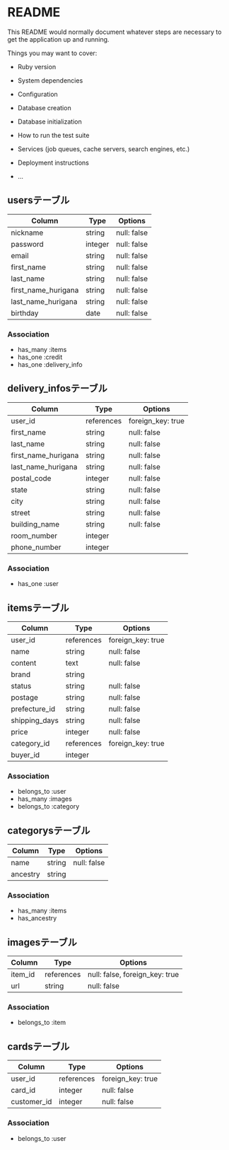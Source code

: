 # README

This README would normally document whatever steps are necessary to get the
application up and running.

Things you may want to cover:

* Ruby version

* System dependencies

* Configuration

* Database creation

* Database initialization

* How to run the test suite

* Services (job queues, cache servers, search engines, etc.)

* Deployment instructions

* ...



## usersテーブル
|Column|Type|Options|
|------|----|-------|
|nickname|string|null: false|
|password|integer|null: false|
|email|string|null: false|
|first_name|string|null: false|
|last_name|string|null: false|
|first_name_hurigana|string|null: false|
|last_name_hurigana|string|null: false|
|birthday|date|null: false|
### Association
- has_many :items
- has_one :credit
- has_one :delivery_info

## delivery_infosテーブル
|Column|Type|Options|
|------|----|-------|
|user_id|references|foreign_key: true|
|first_name|string|null: false|
|last_name|string|null: false|
|first_name_hurigana|string|null: false|
|last_name_hurigana|string|null: false|
|postal_code|integer|null: false|
|state|string|null: false|
|city|string|null: false|
|street|string|null: false|
|building_name|string|null: false|
|room_number|integer|
|phone_number|integer|

### Association
- has_one :user

## itemsテーブル
|Column|Type|Options|
|------|----|-------|
|user_id|references|foreign_key: true|
|name|string|null: false|
|content|text|null: false|
|brand|string|
|status|string|null: false|
|postage|string|null: false|
|prefecture_id|string|null: false|
|shipping_days|string|null: false|
|price|integer|null: false|
|category_id|references|foreign_key: true|
|buyer_id|integer|
### Association
- belongs_to :user
- has_many :images
- belongs_to :category

## categorysテーブル
|Column|Type|Options|
|------|----|-------|
|name|string|null: false|
|ancestry|string|
### Association
- has_many :items
- has_ancestry

## imagesテーブル
|Column|Type|Options|
|------|----|-------|
|item_id|references|null: false, foreign_key: true|
|url|string|null: false|
### Association
- belongs_to :item

## cardsテーブル
|Column|Type|Options|
|------|----|-------|
|user_id|references|foreign_key: true|
|card_id|integer|null: false|
|customer_id|integer|null: false|
### Association
- belongs_to :user